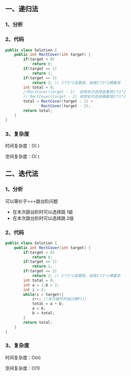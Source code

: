 ## 一、递归法

### 1、分析


### 2、代码

```java
public class Solution {
    public int RectCover(int target) {
        if(target < 0)
            return 0;
        if(target == 1)
            return 1;
        if(target == 2)
            return 2; // 2个1*2竖着放，或者2个1*2横着放
        int total = 0;
        //RectCover(target - 1)  说明本次选择竖着放1个1*2
        // RectCover(target - 2) 说明本次选择横着放2个1*2
        total = RectCover(target - 1) +
                RectCover(target - 2);
        return total;
    }
}
```

### 3、复杂度

时间复杂度：O( )

空间复杂度：O( )

## 二、迭代法

### 1、分析

可以等价于===跳台阶问题

* 在本次跳台阶时可以选择跳 1级
* 在本次跳台阶时可以选择跳 2级

### 2、代码

```java
public class Solution {
    public int RectCover(int target) {
        if(target < 0)
            return 0;
        if(target == 1)
            return 1;
        if(target == 2)
            return 2; // 2个1*2竖着放，或者2个1*2横着放
        int total = 0;
        int a = 1,b = 2;
        int i = 2;
        while(i < target){
            i++; //本次循环开始计算F(i)
            total = a + b;
            a = b;
            b = total;
        }
        return total;
    }
}
```

### 3、复杂度

时间复杂度：O(n)

空间复杂度：O(1)